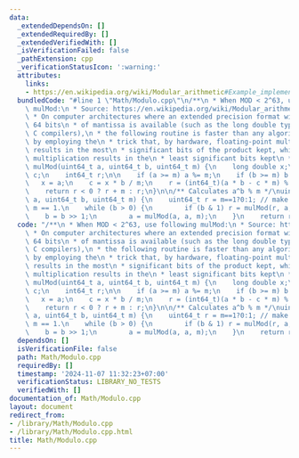 ```yaml
---
data:
  _extendedDependsOn: []
  _extendedRequiredBy: []
  _extendedVerifiedWith: []
  _isVerificationFailed: false
  _pathExtension: cpp
  _verificationStatusIcon: ':warning:'
  attributes:
    links:
    - https://en.wikipedia.org/wiki/Modular_arithmetic#Example_implementations
  bundledCode: "#line 1 \"Math/Modulo.cpp\"\n/**\n * When MOD < 2^63, use following\
    \ mulMod:\n * Source: https://en.wikipedia.org/wiki/Modular_arithmetic#Example_implementations\n\
    \ * On computer architectures where an extended precision format with at least\
    \ 64 bits\n * of mantissa is available (such as the long double type of most x86\
    \ C compilers),\n * the following routine is faster than any algorithmic solution,\
    \ by employing the\n * trick that, by hardware, floating-point multiplication\
    \ results in the most\n * significant bits of the product kept, while integer\
    \ multiplication results in the\n * least significant bits kept\n */\nuint64_t\
    \ mulMod(uint64_t a, uint64_t b, uint64_t m) {\n    long double x;\n    uint64_t\
    \ c;\n    int64_t r;\n\n    if (a >= m) a %= m;\n    if (b >= m) b %= m;\n\n \
    \   x = a;\n    c = x * b / m;\n    r = (int64_t)(a * b - c * m) % (int64_t)m;\n\
    \    return r < 0 ? r + m : r;\n}\n\n/** Calculates a^b % m */\nuint64_t powMod(uint64_t\
    \ a, uint64_t b, uint64_t m) {\n    uint64_t r = m==1?0:1; // make it works when\
    \ m == 1.\n    while (b > 0) {\n        if (b & 1) r = mulMod(r, a, m);\n    \
    \    b = b >> 1;\n        a = mulMod(a, a, m);\n    }\n    return r;\n}\n"
  code: "/**\n * When MOD < 2^63, use following mulMod:\n * Source: https://en.wikipedia.org/wiki/Modular_arithmetic#Example_implementations\n\
    \ * On computer architectures where an extended precision format with at least\
    \ 64 bits\n * of mantissa is available (such as the long double type of most x86\
    \ C compilers),\n * the following routine is faster than any algorithmic solution,\
    \ by employing the\n * trick that, by hardware, floating-point multiplication\
    \ results in the most\n * significant bits of the product kept, while integer\
    \ multiplication results in the\n * least significant bits kept\n */\nuint64_t\
    \ mulMod(uint64_t a, uint64_t b, uint64_t m) {\n    long double x;\n    uint64_t\
    \ c;\n    int64_t r;\n\n    if (a >= m) a %= m;\n    if (b >= m) b %= m;\n\n \
    \   x = a;\n    c = x * b / m;\n    r = (int64_t)(a * b - c * m) % (int64_t)m;\n\
    \    return r < 0 ? r + m : r;\n}\n\n/** Calculates a^b % m */\nuint64_t powMod(uint64_t\
    \ a, uint64_t b, uint64_t m) {\n    uint64_t r = m==1?0:1; // make it works when\
    \ m == 1.\n    while (b > 0) {\n        if (b & 1) r = mulMod(r, a, m);\n    \
    \    b = b >> 1;\n        a = mulMod(a, a, m);\n    }\n    return r;\n}"
  dependsOn: []
  isVerificationFile: false
  path: Math/Modulo.cpp
  requiredBy: []
  timestamp: '2024-11-07 11:32:23+07:00'
  verificationStatus: LIBRARY_NO_TESTS
  verifiedWith: []
documentation_of: Math/Modulo.cpp
layout: document
redirect_from:
- /library/Math/Modulo.cpp
- /library/Math/Modulo.cpp.html
title: Math/Modulo.cpp
---
```

